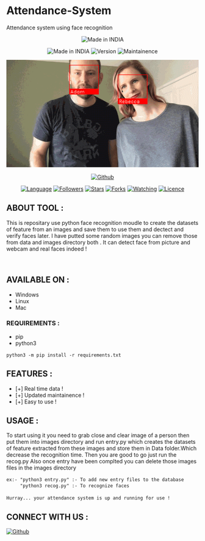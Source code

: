 # Attendance-System
Attendance system using face recognition
<p align="center">
<img title="Made in INDIA" src="https://img.shields.io/badge/MADE%20IN-INDIA-SCRIPT?colorA=%23ff8100&colorB=%23017e40&colorC=%23ff0000&style=for-the-badge">
</p>
<p align="center">
<img title="Made in INDIA" src="https://img.shields.io/badge/Tool-Attendance--System-brightgreen">
<img title="Version" src="https://img.shields.io/badge/Version-1.0-green.svg?style=flat-square"></a>
<img title="Maintainence" src="https://img.shields.io/badge/Maintained%3F-yes-green.svg">
</p>
<p align="center">
<img title="The-API" src="https://github.com/Exido-Rio/Attendance-System/blob/main/need/gif.gif">
</p>
<p align="center">
<a href="https://github.com/Exido-Rio"><img title="Github" src="https://img.shields.io/badge/Creator-Exido--Rio-brightgreen"></a>
</p>
<p align="center">
<a href="https://github.com/Exido-Rio"><img title="Language" src="https://img.shields.io/badge/Made%20with-Python-blue"></a>
<a href="https://github.com/Exido-Rio"><img title="Followers" src="https://img.shields.io/badge/followers-0-blue?color=blue&style=flat-square"></a>
<a href="https://github.com/Exido-Rio"><img title="Stars" src="https://img.shields.io/badge/stars-0-red?color=red&style=flat-square"></a>
<a href="https://github.com/Exido-Rio"><img title="Forks" src="https://img.shields.io/badge/forks-0-red?color=red&style=flat-square"></a>
<a href="https://github.com/Exido-Rio"><img title="Watching" src="https://img.shields.io/badge/watchers-1-blue?label=Watchers&color=blue&style=flat-square"></a>
<a href="https://github.com/Exido-Rio"><img title="Licence" src="https://img.shields.io/badge/License-MIT-blue.svg"></a>
</p>

## ABOUT TOOL :

This is repositary use python face recognition moudle to create the datasets of feature from an images and save them to use them and dectect and verify faces later.
I have putted some random images you can remove those from data and images directory both .
It can detect face from picture and webcam and real faces indeed !
<p align="center"><a href=""><img title="" src=""></a>
</p>

## AVAILABLE ON :

* Windows
* Linux
* Mac

### REQUIREMENTS :
* pip
* python3
```
python3 -m pip install -r requirements.txt
```
## FEATURES :
* [+] Real time data !
* [+] Updated maintainence !
* [+] Easy to use !


## USAGE :
To start using it you need to grab close and clear image of a person then put them into images directory and run entry.py which creates the datasets of feature extracted from these images and store them in Data folder.Which decrease the recognition time.
Then you are good to go just run the recog.py 
Also once entry have been complted you can delete those images files in the images directory
```
ex:- "python3 entry.py" :- To add new entry files to the database 
     "python3 recog.py" :- To recognize faces

Hurray... your attendance system is up and running for use !

```


## CONNECT WITH US :

<a href="https://github.com/Exido-Rio"><img title="Github" src="https://img.shields.io/badge/EXIDO-RIO-brightgreen?style=for-the-badge&logo=github"></a>

